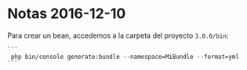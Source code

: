 # Notas 2016-12-10

Para crear un bean, accedemos a la carpeta del proyecto ```3.0.0/bin```:

```
​```
 php bin/console generate:bundle --namespace=MiBundle --format=yml
​```
```